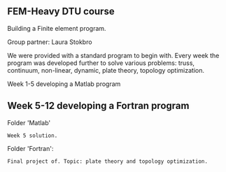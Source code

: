 ## FEM-Heavy DTU course
Building a Finite element program. 

Group partner: Laura Stokbro 

We were provided with a standard program to begin with. Every week the program was developed further to solve various problems: truss, continuum, non-linear, dynamic, plate theory, topology optimization. 

Week 1-5 developing a Matlab program

Week 5-12 developing a Fortran program
-------------------------------------------------------------------------

Folder 'Matlab'

	Week 5 solution. 

Folder 'Fortran':
	
	Final project of. Topic: plate theory and topology optimization. 
